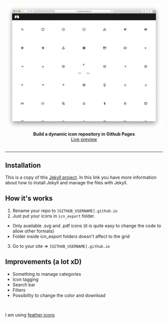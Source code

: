 <div align="center">
  <img src="images/livePreview.png" />
  <strong>Build a dynamic icon repository in Github Pages</strong><br>
  <a href="https://yceballost.github.io">Live preview</a>
</div>


<br>

---

## Installation
This is a copy of this [Jekyll project](https://github.com/barryclark/jekyll-now). In this link you have more information about how to install Jekyll and manage the files with Jekyll.

## How it's works
1. Rename your repo to `[GITHUB_USERNAME].github.io`
2. Just put your icons in `icn_export` folder.
  - Only available .svg and .pdf icons (it is quite easy to change the code to allow other formats)
  - Folder inside icn_export folders doesn't affect to the grid
3. Go to your site => `[GITHUB_USERNAME].github.io`

## Improvements (a lot xD)
- Something to manage categories
- Icon tagging
- Search bar
- Filters
- Possibility to change the color and download

<br>

I am using [feather icons](https://feathericons.com/)
